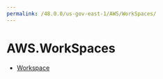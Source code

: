```yaml
---
permalink: /48.0.0/us-gov-east-1/AWS/WorkSpaces/
---
```


# AWS.WorkSpaces



* [Workspace](Workspace.md)